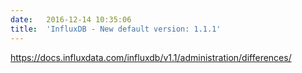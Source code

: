 ```yaml
---
date:	2016-12-14 10:35:06
title:	'InfluxDB - New default version: 1.1.1'
---
```


https://docs.influxdata.com/influxdb/v1.1/administration/differences/
